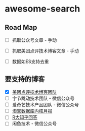 # awesome-search


## Road Map

- [ ] 抓取公众号文章 - 手动
- [ ] 抓取美团点评技术博客文章 - 手动
- [ ] 数据如ES支持去重


## 要支持的博客

- [x] [美团点评技术博客团队](https://tech.meituan.com/)
- [ ] 字节跳动技术团队 - 微信公众号
- [ ] 爱奇艺技术产品团队 - 微信公众号
- [ ] [淘宝数据库内核月报](http://mysql.taobao.org/monthly/)
- [ ] [R大知乎回答](https://www.zhihu.com/people/rednaxelafx/answers)
- [ ] 闲鱼技术 - 微信公众号
